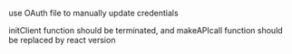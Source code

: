 use OAuth file to manually update credentials

initClient function should be terminated, and makeAPIcall function should be replaced by react version